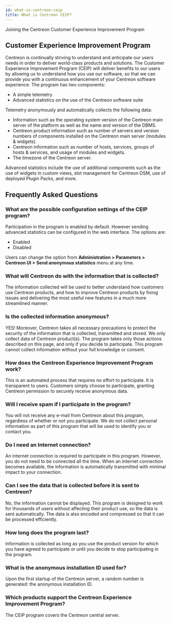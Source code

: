 ```yaml
---
id: what-is-centreon-ceip
title: What is Centreon CEIP?
---
```


Joining the Centreon Customer Experience Improvement Program

## Customer Experience Improvement Program

Centreon is continually striving to understand and anticipate our users needs in order to deliver world-class products
and solutions. The Customer Experience Improvement Program (CEIP) will deliver benefits to our users by allowing us to
understand how you use our software, so that we can provide you with a continuous enhancement of your Centreon software
experience. The program has two components:

  - A simple telemetry
  - Advanced statistics on the use of the Centreon software suite

Telemetry anonymously and automatically collects the following data:

  - Information such as the operating system version of the Centreon main server of the platform as well as the name and
    version of the DBMS.
  - Centreon product information such as number of servers and version numbers of components installed on the Centreon
    main server (modules & widgets).
  - Centreon information such as number of hosts, services, groups of hosts & services, and usage of modules and
    widgets.
  - The timezone of the Centreon server.

Advanced statistics include the use of additional components such as the use of widgets in custom views, slot management
for Centreon DSM, use of deployed Plugin Packs, and more.

## Frequently Asked Questions

### What are the possible configuration settings of the CEIP program?

Participation in the program is enabled by default. However sending advanced statistics can be configured in the web
interface. The options are:

  - Enabled
  - Disabled

Users can change the option from **Administration \> Parameters \> Centreon UI \> Send anonymous statistics** menu at
any time.

### What will Centreon do with the information that is collected?

The information collected will be used to better understand how customers use Centreon products, and how to improve
Centreon products by fixing issues and delivering the most useful new features in a much more streamlined manner.

### Is the collected information anonymous?

YES\! Moreover, Centreon takes all necessary precautions to protect the security of the information that is collected,
transmitted and stored. We only collect data of Centreon product(s). The program takes only those actions described on
this page, and only if you decide to participate. This program cannot collect information without your full knowledge or
consent.

### How does the Centreon Experience Improvement Program work?

This is an automated process that requires no effort to participate. It is transparent to users. Customers simply choose
to participate, granting Centreon permission to securely receive anonymous data.

### Will I receive spam if I participate in the program?

You will not receive any e-mail from Centreon about this program, regardless of whether or not you participate. We do
not collect personal information as part of this program that will be used to identify you or contact you.

### Do I need an Internet connection?

An internet connection is required to participate in this program. However, you do not need to be connected all the
time. When an internet connection becomes available, the information is automatically transmitted with minimal impact to
your connection.

### Can I see the data that is collected before it is sent to Centreon?

No, the information cannot be displayed. This program is designed to work for thousands of users without affecting their
product use, so the data is sent automatically. The data is also encoded and compressed so that it can be processed
efficiently.

### How long does the program last?

Information is collected as long as you use the product version for which you have agreed to participate or until you
decide to stop participating in the program.

### What is the anonymous installation ID used for?

Upon the first startup of the Centreon server, a random number is generated: the anonymous installation ID.

### Which products support the Centreon Experience Improvement Program?

The CEIP program covers the Centreon central server.
